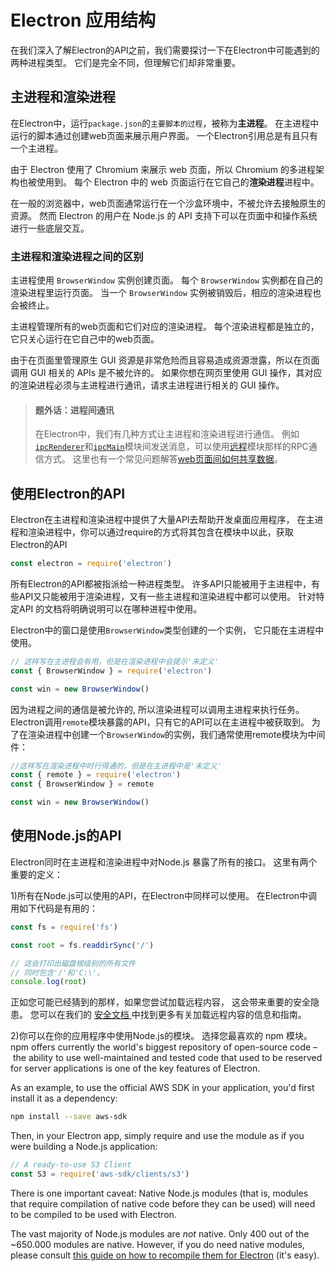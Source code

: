 # Electron 应用结构

在我们深入了解Electron的API之前，我们需要探讨一下在Electron中可能遇到的两种进程类型。 它们是完全不同，但理解它们却非常重要。

## 主进程和渲染进程

在Electron中，运行`package.json`的`主要脚本的过程`，被称为**主进程**。 在主进程中运行的脚本通过创建web页面来展示用户界面。 一个Electron引用总是有且只有一个主进程。

由于 Electron 使用了 Chromium 来展示 web 页面，所以 Chromium 的多进程架构也被使用到。 每个 Electron 中的 web 页面运行在它自己的**渲染进程**进程中。

在一般的浏览器中，web页面通常运行在一个沙盒环境中，不被允许去接触原生的资源。 然而 Electron 的用户在 Node.js 的 API 支持下可以在页面中和操作系统进行一些底层交互。

### 主进程和渲染进程之间的区别

主进程使用 `BrowserWindow` 实例创建页面。 每个 `BrowserWindow` 实例都在自己的渲染进程里运行页面。 当一个 `BrowserWindow` 实例被销毁后，相应的渲染进程也会被终止。

主进程管理所有的web页面和它们对应的渲染进程。 每个渲染进程都是独立的，它只关心运行在它自己中的web页面。

由于在页面里管理原生 GUI 资源是非常危险而且容易造成资源泄露，所以在页面调用 GUI 相关的 APIs 是不被允许的。 如果你想在网页里使用 GUI 操作，其对应的渲染进程必须与主进程进行通讯，请求主进程进行相关的 GUI 操作。

> #### 题外话：进程间通讯
> 
> 在Electron中，我们有几种方式让主进程和渲染进程进行通信。 例如[`ipcRenderer`](../api/ipc-renderer.md)和[`ipcMain`](../api/ipc-main.md)模块间发送消息，可以使用[远程](../api/remote.md)模块那样的RPC通信方式。 这里也有一个常见问题解答[web页面间如何共享数据](../faq.md#how-to-share-data-between-web-pages)。

## 使用Electron的API

Electron在主进程和渲染进程中提供了大量API去帮助开发桌面应用程序， 在主进程和渲染进程中，你可以通过require的方式将其包含在模块中以此，获取Electron的API

```javascript
const electron = require('electron')
```

所有Electron的API都被指派给一种进程类型。 许多API只能被用于主进程中，有些API又只能被用于渲染进程，又有一些主进程和渲染进程中都可以使用。 针对特定API 的文档将明确说明可以在哪种进程中使用。

Electron中的窗口是使用`BrowserWindow`类型创建的一个实例， 它只能在主进程中使用。

```javascript
// 这样写在主进程会有用，但是在渲染进程中会提示'未定义'
const { BrowserWindow } = require('electron')

const win = new BrowserWindow()
```

因为进程之间的通信是被允许的, 所以渲染进程可以调用主进程来执行任务。 Electron调用`remote`模块暴露的API，只有它的API可以在主进程中被获取到。 为了在渲染进程中创建一个`BrowserWindow`的实例，我们通常使用remote模块为中间件：

```javascript
//这样写在渲染进程中时行得通的，但是在主进程中是'未定义'
const { remote } = require('electron')
const { BrowserWindow } = remote

const win = new BrowserWindow()
```

## 使用Node.js的API

Electron同时在主进程和渲染进程中对Node.js 暴露了所有的接口。 这里有两个重要的定义：

1)所有在Node.js可以使用的API，在Electron中同样可以使用。 在Electron中调用如下代码是有用的：

```javascript
const fs = require('fs')

const root = fs.readdirSync('/')

// 这会打印出磁盘根级别的所有文件
// 同时包含'/'和'C:\'。
console.log(root)
```

正如您可能已经猜到的那样，如果您尝试加载远程内容， 这会带来重要的安全隐患。 您可以在我们的 [ 安全文档 ](./security.md) 中找到更多有关加载远程内容的信息和指南。

2)你可以在你的应用程序中使用Node.js的模块。 选择您最喜欢的 npm 模块。 npm offers currently the world's biggest repository of open-source code – the ability to use well-maintained and tested code that used to be reserved for server applications is one of the key features of Electron.

As an example, to use the official AWS SDK in your application, you'd first install it as a dependency:

```sh
npm install --save aws-sdk
```

Then, in your Electron app, simply require and use the module as if you were building a Node.js application:

```javascript
// A ready-to-use S3 Client
const S3 = require('aws-sdk/clients/s3')
```

There is one important caveat: Native Node.js modules (that is, modules that require compilation of native code before they can be used) will need to be compiled to be used with Electron.

The vast majority of Node.js modules are *not* native. Only 400 out of the ~650.000 modules are native. However, if you do need native modules, please consult [this guide on how to recompile them for Electron](./using-native-node-modules.md) (it's easy).